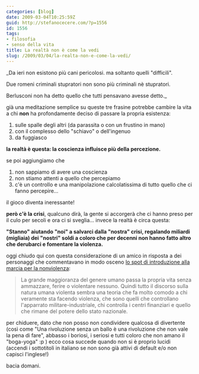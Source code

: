 ```yaml
---
categories: [blog]
date: 2009-03-04T10:25:59Z
guid: http://stefanocecere.com/?p=1556
id: 1556
tags:
- filosofia
- senso della vita
title: La realtà non è come la vedi
slug: /2009/03/04/la-realta-non-e-come-la-vedi/
---
```


_Da ieri non esistono più cani pericolosi. ma soltanto quelli "difficili".
  
Due romeni criminali stupratori non sono più criminali nè stupratori.
  
Berlusconi non ha detto quello che tutti pensavano avesse detto._

già una meditazione semplice su queste tre frasine potrebbe cambire la vita a chi **non** ha profondamente deciso di passare la propria esistenza:

  1. sulle spalle degli altri (da parassita o con un frustino in mano)
  2. con il complesso dello "schiavo" o dell'ingenuo
  3. da fuggiasco

**la realtà è questa: la coscienza influisce più della percezione.**

se poi aggiungiamo che

  1. non sappiamo di avere una coscienza
  2. non stiamo attenti a quello che percepiamo
  3. c'è un controllo e una manipolazione calcolatissima di tutto quello che ci fanno percepire…

il gioco diventa ineressante!

**però c'è la crisi**, qualcuno dirà, la gente si accorgerà che ci hanno preso per il culo per secoli e ora ci si sveglia… invece la realtà è circa questa:

**"Stanno" aiutando "noi" a salvarci dalla "nostra" crisi, regalando miliardi (migliaia) dei "nostri" soldi a coloro che per decenni non hanno fatto altro che derubarci e fomentare la violenza.**

oggi chiudo qui con questa considerazione di un amico in risposta a dei personaggi che commentavano in modo osceno [lo spot di introduzione alla marcia per la nonviolenza](http://www.youtube.com/watch?v=TyzhJUJfNF0):

> La grande maggioranza del genere umano passa la propria vita senza ammazzare, ferire o violentare nessuno. Quindi tutto il discorso sulla natura umana violenta sembra una teoria che fa molto comodo a chi veramente sta facendo violenza, che sono quelli che controllano l'apparrato militare-industriale, chi controlla i centri finanziari e quello che rimane del potere dello stato nazionale.

per chiduere, dato che non posso non condividere qualcosa di divertente (così come "Una rivoluzione senza un ballo è una rivoluzione che non vale la pena di fare", abbasso i boriosi, i seriosi e tutti coloro che non amano il "boga-yoga" :p ) ecco cosa succede quando non si è proprio lucidi (accendi i sottotitoli in italiano se non sono già attivi di default e/o non capisci l'inglese!)

bacia domani.